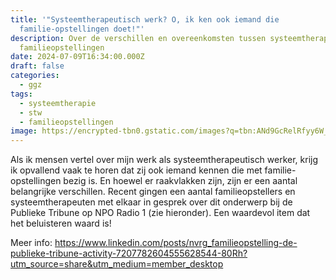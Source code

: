 ```yaml
---
title: '"Systeemtherapeutisch werk? O, ik ken ook iemand die
  familie-opstellingen doet!"'
description: Over de verschillen en overeenkomsten tussen systeemtherapie en
  familieopstellingen
date: 2024-07-09T16:34:00.000Z
draft: false
categories:
  - ggz
tags:
  - systeemtherapie
  - stw
  - familieopstellingen
image: https://encrypted-tbn0.gstatic.com/images?q=tbn:ANd9GcRelRfyy6W_wCIwVC0pkqcH3cmCym1RjbroXw&s
---
```

Als ik mensen vertel over mijn werk als systeemtherapeutisch werker, krijg ik opvallend vaak te horen dat zij ook iemand kennen die met familie-opstellingen bezig is. En hoewel er raakvlakken zijn, zijn er een aantal belangrijke verschillen. Recent gingen een aantal familieopstellers en systeemtherapeuten met elkaar in gesprek over dit onderwerp bij de Publieke Tribune op NPO Radio 1 (zie hieronder). Een waardevol item dat het beluisteren waard is!

Meer info: https://www.linkedin.com/posts/nvrg_familieopstelling-de-publieke-tribune-activity-7207782604555628544-80Rh?utm_source=share&utm_medium=member_desktop
